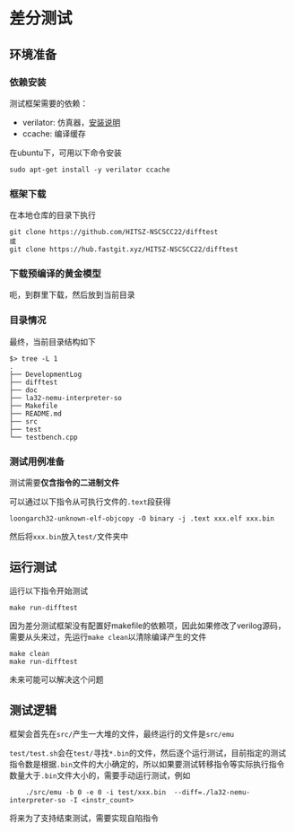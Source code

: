 # 差分测试

## 环境准备

### 依赖安装
测试框架需要的依赖：
- verilator: 仿真器，[安装说明](https://veripool.org/guide/latest/install.html)
- ccache: 编译缓存

在ubuntu下，可用以下命令安装
```
sudo apt-get install -y verilator ccache
```

### 框架下载
在本地仓库的目录下执行
```
git clone https://github.com/HITSZ-NSCSCC22/difftest
或
git clone https://hub.fastgit.xyz/HITSZ-NSCSCC22/difftest
```

### 下载预编译的黄金模型
呃，到群里下载，然后放到当前目录

### 目录情况
最终，当前目录结构如下
```
$> tree -L 1
.
├── DevelopmentLog
├── difftest
├── doc
├── la32-nemu-interpreter-so
├── Makefile
├── README.md
├── src
├── test
└── testbench.cpp
```

### 测试用例准备
测试需要**仅含指令的二进制文件**

可以通过以下指令从可执行文件的`.text`段获得

```
loongarch32-unknown-elf-objcopy -O binary -j .text xxx.elf xxx.bin
```

然后将`xxx.bin`放入`test/`文件夹中


## 运行测试
运行以下指令开始测试
```
make run-difftest
```
因为差分测试框架没有配置好makefile的依赖项，因此如果修改了verilog源码，需要从头来过，先运行`make clean`以清除编译产生的文件
```
make clean
make run-difftest
```
未来可能可以解决这个问题

## 测试逻辑
框架会首先在`src/`产生一大堆的文件，最终运行的文件是`src/emu`

`test/test.sh`会在`test/`寻找`*.bin`的文件，然后逐个运行测试，目前指定的测试指令数是根据`.bin`文件的大小确定的，所以如果要测试转移指令等实际执行指令数量大于`.bin`文件大小的，需要手动运行测试，例如

```
	./src/emu -b 0 -e 0 -i test/xxx.bin  --diff=./la32-nemu-interpreter-so -I <instr_count>
```

将来为了支持结束测试，需要实现自陷指令
